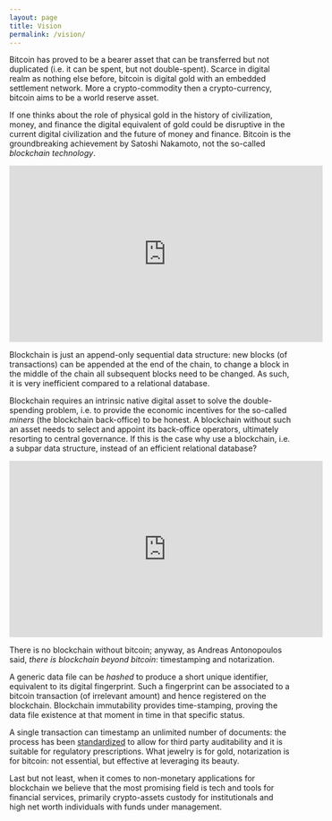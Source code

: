 ```yaml
---
layout: page
title: Vision
permalink: /vision/
---
```


Bitcoin has proved to be a bearer asset that can be transferred but not
duplicated (i.e. it can be spent, but not double-spent). Scarce in
digital realm as nothing else before, bitcoin is digital gold with an
embedded settlement network. More a crypto-commodity then a crypto-currency,
bitcoin aims to be a world reserve asset.

If one thinks about the role of physical gold in the history of civilization,
money, and finance the digital equivalent of gold could be disruptive in the
current digital civilization and the future of money and finance.
Bitcoin is the groundbreaking achievement by Satoshi Nakamoto, not the
so-called _blockchain technology_.

<iframe width="560" height="315"
        src="https://www.youtube.com/embed/VbwUwioZ9F0"
        frameborder="0" allow="autoplay; encrypted-media"
        allowfullscreen>
</iframe>

Blockchain is just an append-only sequential data structure:
new blocks (of transactions) can be appended at the end of the chain,
to change a block in the middle of the chain all subsequent blocks need
to be changed. As such, it is very inefficient compared to a
relational database.

Blockchain requires an intrinsic native digital asset to solve the
double-spending problem, i.e. to provide the economic incentives
for the so-called _miners_ (the blockchain back-office) to be honest.
A blockchain without such an asset
needs to select and appoint its back-office operators, ultimately resorting
to central governance. If this is the case why use a blockchain,
i.e. a subpar data structure, instead of an efficient relational database?

<iframe width="560" height="315"
          src="https://www.youtube.com/embed/dt-RPBPXTQs"
          frameborder="0" allow="autoplay; encrypted-media"
          allowfullscreen>
</iframe>

There is no blockchain without bitcoin; anyway, as Andreas Antonopoulos said,
_there is blockchain beyond bitcoin_: timestamping and notarization.

A generic data file can be _hashed_ to produce a short unique identifier,
equivalent to its digital fingerprint. Such a fingerprint can be associated
to a bitcoin transaction (of irrelevant amount) and hence registered on the
blockchain. Blockchain immutability provides time-stamping, proving the data
file existence at that moment in time in that specific status.

A single transaction can timestamp an unlimited number of documents:
the process has been [standardized](https://www.opentimestamps.org/)
to allow for third party auditability and it is suitable for regulatory
prescriptions. What jewelry is for gold, notarization is for bitcoin:
not essential, but effective at leveraging its beauty.

Last but not least, when it comes to non-monetary applications for blockchain
we believe that the most promising field is tech and tools for
financial services, primarily crypto-assets custody for institutionals and
high net worth individuals with funds under management.
